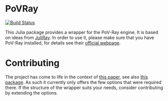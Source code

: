 # PoVRay

[![Build Status](https://github.com/mushunrek/PoVRay.jl/actions/workflows/CI.yml/badge.svg?branch=main)](https://github.com/mushunrek/PoVRay.jl/actions/workflows/CI.yml?query=branch%3Amain)

This Julia package provides a wrapper for the PoV-Ray engine. It is based on ideas from [JuliRay](https://github.com/hyrodium/JuliRay). In order to use it, please make sure that you have PoV-Ray installed, for details see their [official webpage](http://www.povray.org/). 

# Contributing
The project has come to life in the context of [this paper](https://lab.wias-berlin.de/zass/dynamics-of-spheres), see also [this package](https://github.com/mushunrek/Colloids.jl). As such it currently only offers the few options that were required there. If the structure of the wrapper suits your needs, consider contributing by extending the options.
